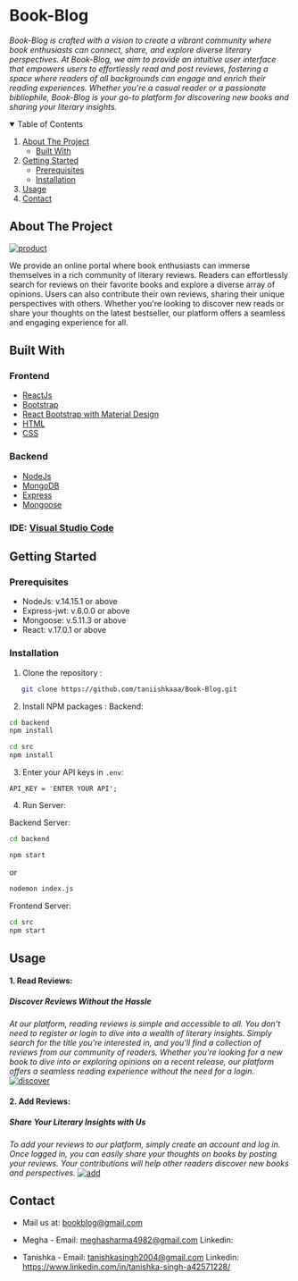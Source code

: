 # Book-Blog

_Book-Blog is crafted with a vision to create a vibrant community where book enthusiasts can connect, share, and explore diverse literary perspectives. At Book-Blog, we aim to provide an intuitive user interface that empowers users to effortlessly read and post reviews, fostering a space where readers of all backgrounds can engage and enrich their reading experiences. Whether you're a casual reader or a passionate bibliophile, Book-Blog is your go-to platform for discovering new books and sharing your literary insights._

<details open="open">
  <summary>Table of Contents</summary>
  <ol>
    <li>
      <a href="#about-the-project">About The Project</a>
      <ul>
        <li><a href="#built-with">Built With</a></li>
      </ul>
    </li>
    <li>
      <a href="#getting-started">Getting Started</a>
      <ul>
        <li><a href="#prerequisites">Prerequisites</a></li>
        <li><a href="#installation">Installation</a></li>
      </ul>
    </li>
    <li><a href="#usage">Usage</a></li>
    <li><a href="#contact">Contact</a></li>
  </ol>
</details>

## About The Project

[![product](https://postimage.me/images/2024/06/10/product.png)](https://postimage.me/image/product.dgzOY)

We provide an online portal where book enthusiasts can immerse themselves in a rich community of literary reviews. Readers can effortlessly search for reviews on their favorite books and explore a diverse array of opinions. Users can also contribute their own reviews, sharing their unique perspectives with others. Whether you're looking to discover new reads or share your thoughts on the latest bestseller, our platform offers a seamless and engaging experience for all.

## Built With

### Frontend

- [ReactJs](https://reactjs.org/docs/getting-started.html)
- [Bootstrap](https://getbootstrap.com/docs/4.1/getting-started/introduction/)
- [React Bootstrap with Material Design](https://mdbootstrap.com/docs/react/)
- [HTML](https://www.w3schools.com/TAGS/default.ASP)
- [CSS](https://devdocs.io/css/)

### Backend

- [NodeJs](https://nodejs.org/en/docs/)
- [MongoDB](https://docs.mongodb.com/)
- [Express](http://expressjs.com/en/api.html)
- [Mongoose](https://mongoosejs.com/docs/api.html)

### IDE: [Visual Studio Code](https://code.visualstudio.com/)

## Getting Started

### Prerequisites

- NodeJs: v.14.15.1 or above
- Express-jwt: v.6.0.0 or above
- Mongoose: v.5.11.3 or above
- React: v.17.0.1 or above

### Installation

1. Clone the repository :

```sh
   git clone https://github.com/taniishkaaa/Book-Blog.git
```

2. Install NPM packages :
   Backend:

```sh
cd backend
npm install
```

```sh
cd src
npm install
```

3. Enter your API keys in `.env`:

```
API_KEY = 'ENTER YOUR API';
```

4. Run Server:

Backend Server:

```sh
cd backend
```

```sh
npm start
```

or

```sh
nodemon index.js
```

Frontend Server:

```sh
cd src
npm start
```

## Usage

#### 1. Read Reviews:

##### Discover Reviews Without the Hassle

_At our platform, reading reviews is simple and accessible to all. You don't need to register or login to dive into a wealth of literary insights. Simply search for the title you're interested in, and you'll find a collection of reviews from our community of readers. Whether you're looking for a new book to dive into or exploring opinions on a recent release, our platform offers a seamless reading experience without the need for a login._
[![discover](https://postimage.me/images/2024/06/10/discover.png)](https://postimage.me/image/discover.dgoEE)

#### 2. Add Reviews:

##### Share Your Literary Insights with Us

_To add your reviews to our platform, simply create an account and log in. Once logged in, you can easily share your thoughts on books by posting your reviews. Your contributions will help other readers discover new books and perspectives._
[![add](https://postimage.me/images/2024/06/10/add.png)](https://postimage.me/image/add.dgV0a)

## Contact

- Mail us at: bookblog@gmail.com

- Megha -
  Email: meghasharma4982@gmail.com
  Linkedin:

- Tanishka -
  Email: tanishkasingh2004@gmail.com
  Linkedin: https://www.linkedin.com/in/tanishka-singh-a42571228/
